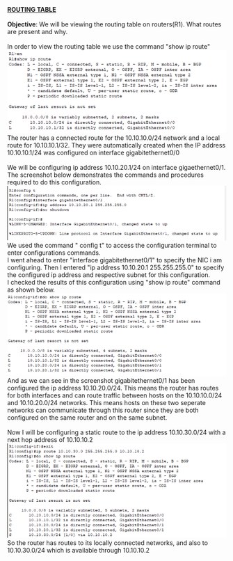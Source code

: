 </head><body><b><u>ROUTING TABLE</u><br/>
<br/>
</b><b>Objective</b>: We will be viewing the routing table on routers(R1). What routes are present and why.<br/>
<br/>
In order to view the routing table we use the command &quot;show ip route&quot;<br/>
<img src="12.png"/><br/>
The router has a connected route for the 10.10.10.0/24 network and a local route for 10.10.10.1/32. They were automatically created when the IP address 10.10.10.1/24 was configured on interface gigabitethernet0/0<br/>
<br/>
We will be configuring ip address 10.10.20.1/24 on interface gigaethernet0/1.<br/>
The screenshot below demonstrates the commands and procedures required to do this configuration.<br/>
<img src="13.png"/><br/>
We used the command &quot; config t&quot; to access the configuration terminal to enter configurations commands.<br/>
I went ahead to enter &quot;interface gigabitethernet0/1&quot; to specify the NIC i am configuring. Then I entered &quot;ip address 10.10.20.1 255.255.255.0&quot; to specify the configured ip address and respective subnet for this configuration.<br/>
I checked the results of this configuration using &quot;show ip route&quot; command as shown below.<br/>
<img src="14.png"/><br/>
And as we can see in the screenshot gigabitethernet0/1 has been configured the ip address 10.10.20.0/24. This means the router has routes for both interfaces and can route traffic between hosts on the 10.10.10.0/24 and 10.10.20.0/24 networks. This means hosts on these two seperate networks can communicate through this router since they are both configured on the same router and on the same subnet.<br/>
<br/>
Now I will be configuring a static route to the ip address 10.10.30.0/24 with a next hop address of 10.10.10.2<br/>
<img src="15.png"/><br/>
So the router has routes to its locally connected networks, and also to 10.10.30.0/24 which is available through 10.10.10.2</body></html>
